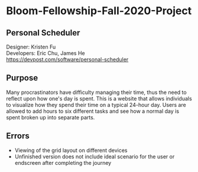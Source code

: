 # Bloom-Fellowship-Fall-2020-Project
## Personal Scheduler
Designer: Kristen Fu\
Developers: Eric Chu, James He\
https://devpost.com/software/personal-scheduler
## Purpose
Many procrastinators have difficulty managing their time, thus the need to reflect upon how one's day is spent. This is a website that allows individuals to visualize how they spend their time on a typical 24-hour day. Users are allowed to add hours to six different tasks and see how a normal day is spent broken up into separate parts.
## Errors
- Viewing of the grid layout on different devices
- Unfinished version does not include ideal scenario for the user or endscreen after completing the journey
